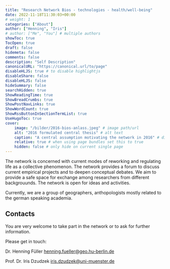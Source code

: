 ```yaml
---
title: "Research Network Bios - technologies - health/well-being"
date: 2022-11-18T11:30:03+00:00
# weight: 1
categories: ["About"]
author: ["Henning", "Iris"]
# author: ["Me", "You"] # multiple authors
showToc: true
TocOpen: true
draft: false
hidemeta: false
comments: false
description: "Self Description"
canonicalURL: "https://canonical.url/to/page"
disableHLJS: true # to disable highlightjs
disableShare: false
disableHLJS: false
hideSummary: false
searchHidden: true
ShowReadingTime: true
ShowBreadCrumbs: true
ShowPostNavLinks: true
ShowWordCount: true
ShowRssButtonInSectionTermList: true
UseHugoToc: true
cover:
    image: "/bilder/2016-bios-anlass.jpeg" # image path/url
    alt: "2016 formulated central thesis" # alt text
    caption: "A central assumption motivating the network in 2016" # display caption under cover
    relative: true # when using page bundles set this to true
    hidden: false # only hide on current single page
---
```


The network is concerned with current modes of reworking and regulating life as a collective phenomenon. The network provides a forum to discuss current empirical projects and to deepen conceptual debates. We aim to provide a safe space for exchange among researchers from different backgrouunds. The network is open for ideas and activities. 

Currently, we are a group of geographers, anthopologists mostly related to the german speaking academia.

## Contacts
You are very welcome to take part in the network or to ask for further information.

Please get in touch: 

Dr. Henning Füller henning.fueller@geo.hu-berlin.de

Prof. Dr. Iris Dzudzek iris.dzudzek@uni-muenster.de

